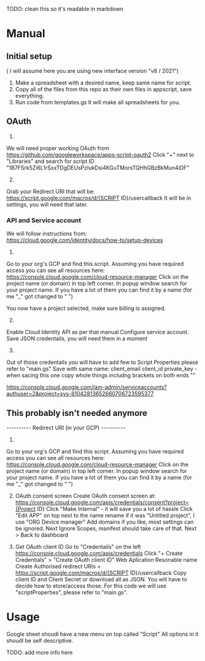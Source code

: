 TODO: clean this so it's readable in markdown

# Manual
## Initial setup
( I will assume here you are using new interface version "v8 / 2021")
1. Make a spreadsheet with a desired name, keep same name for script.
2. Copy all of the files from this repo as their own files in appscript, save everything.
3. Run code from templates.gs It will make all spreadsheets for you.

## OAuth
1.
We will need proper working OAuth from https://github.com/googleworkspace/apps-script-oauth2
Click "+" next to "Libraries" and search for script ID "1B7FSrk5Zi6L1rSxxTDgDEUsPzlukDsi4KGuTMorsTQHhGBzBkMun4iDF"

2.
Grab your Redirect URI that will be: https://script.google.com/macros/d/{SCRIPT ID}/usercallback
It will be in settings, you will need that later.

### API and Service account
We will follow instructions from: https://cloud.google.com/identity/docs/how-to/setup-devices

1. 
Go to your org's GCP and find this script.
Assuming you have required access you can see all resources here: https://console.cloud.google.com/cloud-resource-manager
Click on the project name (or domain) in top left corner.
In popup window search for your project name.
If you have a lot of them you can find it by a name (for me "_" got changed to " ")

You now have a project selected, make sure billing is assigned.

2.
Enable Cloud Identity API as per that manual
Configure service account.
Save JSON credentails, you will need them in a moment

3. 
Out of those credentails you will have to add few to Script Properties please refer to "main.gs"
Save with same name:
client_email
client_id
private_key - when sacing this one copy whole things includng brackets on both ends ""


https://console.cloud.google.com/iam-admin/serviceaccounts?authuser=2&project=sys-81042813652660706723595377

## This probably isn't needed anymore

----------  Redirect URI (in your GCP) ----------

1. 
Go to your org's GCP and find this script.
Assuming you have required access you can see all resources here: https://console.cloud.google.com/cloud-resource-manager
Click on the project name (or domain) in top left corner.
In popup window search for your project name.
If you have a lot of them you can find it by a name (for me "_" got changed to " ")

2. OAuth consent screen
Create OAuth consent screen at: https://console.cloud.google.com/apis/credentials/consent?project={Project ID}
Click "Make Internal" - it will save you a lot of hassle
Click "Edit APP" on top next to the name
rename if it was "Untitled project", I use "ORG Device manager"
Add domains if you like, most settings can be ignored.
Next
Ignore Scopes, manifest should take care of that.
Next > Back to dashboard

3. Get OAuth client ID
Go to "Credentails" on the left https://console.cloud.google.com/apis/credentials
Click "+ Create Credentials" > "Create OAuth client ID"
Web Aplication
Resonable name
Create
Authorised redirect URIs = https://script.google.com/macros/d/{SCRIPT ID}/usercallback
Copy client ID and Client Secret or download all as JSON.
You will have to decide how to store/access those. For this code we will use "scriptProperties", please refer to "main.gs".


# Usage

Google sheet shoudl have a new menu on top called "Script"
All options in it shoudl be self descriptive.

TODO: add more info here
